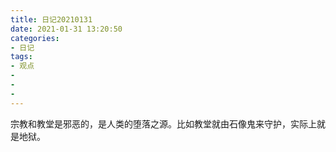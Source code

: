 ```yaml
---
title: 日记20210131
date: 2021-01-31 13:20:50
categories:
- 日记
tags:
- 观点
- 
- 
- 
---
```

宗教和教堂是邪恶的，是人类的堕落之源。比如教堂就由石像鬼来守护，实际上就是地狱。
